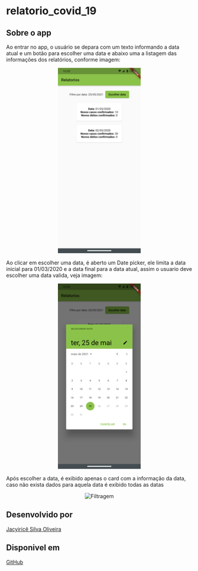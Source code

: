 # relatorio_covid_19

## Sobre o app
Ao entrar no app, o usuário se depara com um texto informando a data atual e um botão para escolher uma data e 
abaixo uma a listagem das informações dos relatórios, conforme imagem:
<p align="center">
  <img src="https://github.com/jacyirice/Relatorio-COVID-19-Mobile/blob/master/assets/img_readme/1.png?raw=true" height="500" alt="Tela inicial do app"/>
</p>

Ao clicar em escolher uma data, é aberto um Date picker, ele limita a data inicial para 01/03/2020 e a data final para a data atual,
assim o usuario deve escolher uma data valida, veja imagem:
<p align="center">
  <img src="https://github.com/jacyirice/Relatorio-COVID-19-Mobile/blob/master/assets/img_readme/2.png?raw=true" height="500" alt="Date picker"/>
</p>

Após escolher a data, é exibido apenas o card com a informação da data, caso não exista dados para aquela data é exibido todas as datas
<p align="center">
  <img src="https://github.com/jacyirice/Calculadora-IMC-Mobile/blob/master/assets/img_readme/4.png?raw=true" height="500" alt="Filtragem"/>
</p>

## Desenvolvido por
[Jacyiricê Silva Oliveira](https://github.com/jacyirice/)

## Disponivel em 
[GitHub](https://github.com/jacyirice/Relatorio-COVID-19-Mobile)
